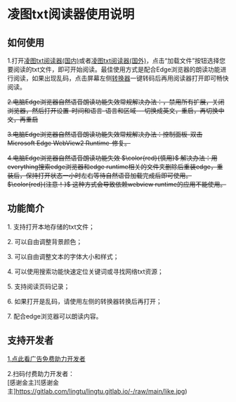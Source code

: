 # 凌图txt阅读器使用说明

## 如何使用

1.打开[凌图txt阅读器(国内)](https://lingtu.gitlab.io/txt)或者[凌图txt阅读器(国外)](https://lingtu.gitlab.io/txt)，点击“加载文件”按钮选择您要阅读的txt文件，即可开始阅读。最佳使用方式是配合Edge浏览器的朗读功能进行阅读，如果出现乱码，点击屏幕左侧[转换器](https://lingtu.gitlab.io/txts)一键转码后再用阅读器打开即可畅快阅读。

~~2.电脑Edge浏览器自然语音朗读功能失效常规解决办法：，禁用所有扩展，关闭浏览器，然后打开设置-时间和语言-语言和区域---切换成英文，重启，再切换中文，再重启~~

~~3.电脑Edge浏览器自然语音朗读功能失效常规解决办法：控制面板-双击Microsoft Edge WebView2 Runtime-修复。~~

~~4.电脑Edge浏览器自然语音朗读功能失效 $\color{red}{慎用}$ 解决办法：用everything搜索edge浏览器和edge runtime相关的文件夹删除后重装edge，重装后，保持打开状态一小时左右等待自然语音加载完成后即可使用。 $\color{red}{注意！}$ 这种方式会导致依赖webview runtime的应用不能使用。~~

## 功能简介

1\. 支持打开本地存储的txt文件；

2\. 可以自由调整背景颜色；

3\. 可以自由调整文本的字体大小和样式；

4\. 可以使用搜索功能快速定位关键词或寻找网络txt资源；

5\. 支持阅读页码记录；

6\. 如果打开是乱码，请使用左侧的转换器转换后再打开；

7\. 配合edge浏览器可以朗读内容。

## 支持开发者

[1.点此看广告免费助力开发者](https://couwhoupesho.net/4/7705695 "助力开发者购买服务器")

2.扫码付费助力开发者：  
[感谢金主]![感谢金主]https://gitlab.com/lingtu/lingtu.gitlab.io/-/raw/main/like.jpg)
